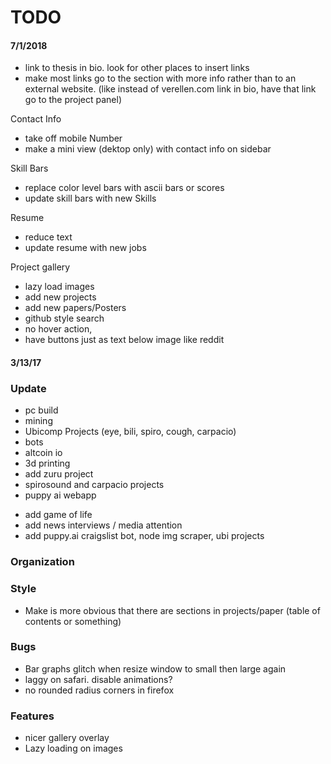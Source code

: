 # TODO
#### 7/1/2018
* link to thesis in bio. look for other places to insert links
* make most links go to the section with more info rather than to an external website. (like instead of verellen.com link in bio, have that link go to the project panel)

Contact Info
* take off mobile Number
* make a mini view (dektop only) with contact info on sidebar

Skill Bars
* replace color level bars with ascii bars or scores
* update skill bars with new Skills

Resume
* reduce text
* update resume with new jobs

Project gallery 
* lazy load images
* add new projects
* add new papers/Posters
* github style search
* no hover action, 
* have buttons just as text below image like reddit


#### 3/13/17

### Update
* pc build
* mining
* Ubicomp Projects (eye, bili, spiro, cough, carpacio)
* bots
* altcoin io
* 3d printing
* add zuru project
* spirosound and carpacio projects
* puppy ai webapp
<!-- * Download link for rtunes -->
<!-- * add paper + poster for spiro -->
<!-- * add ios app puppy -->
* add game of life
* add news interviews / media attention
* add puppy.ai craigslist bot, node img scraper, ubi projects

### Organization


### Style
* Make is more obvious that there are sections in projects/paper (table of
  contents or something)

### Bugs
* Bar graphs glitch when resize window to small then large again
* laggy on safari. disable animations?
* no rounded radius corners in firefox


### Features
* nicer gallery overlay
* Lazy loading on images
